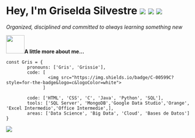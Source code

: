 # Hey, I'm Griselda Silvestre ![](https://www.gifsanimados.org/data/media/50/flor-imagen-animada-0318.gif) ![](https://www.gifsanimados.org/data/media/50/flor-imagen-animada-0303.gif) ![](https://www.gifsanimados.org/data/media/278/sol-imagen-animada-0758.gif)

*Organized, disciplined and committed to always learning something new*



<img src="https://cdn-icons-png.flaticon.com/512/2026/2026506.png" width="50px">**A little more about me...**


```
const Gris = {
        pronouns: ['Gris', 'Grissie'],
        code: [
                <img src="https://img.shields.io/badge/C-00599C?style=for-the-badge&logo=c&logoColor=white">
              ]
        
        code: ['HTML', 'CSS', 'C', 'Java', 'Python', 'SQL'],
        tools: ['SQL Server', 'MongoDB','Google Data Studio','Orange', 'Excel Intermedio','Office Intermedie',],
        areas: ['Data Science', 'Big Data', 'Cloud', 'Bases de Datos']
}
```

<img src="https://img.shields.io/badge/C-00599C?style=for-the-badge&logo=c&logoColor=white">
              

<!---
Gris-95/Gris-95 is a ✨ special ✨ repository because its `README.md` (this file) appears on your GitHub profile.
You can click the Preview link to take a look at your changes.
--->
